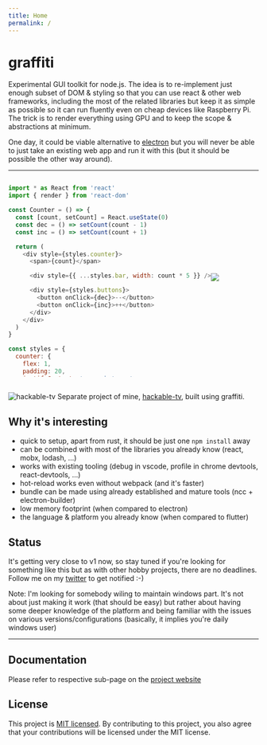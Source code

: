 ```yaml
---
title: Home
permalink: /
---
```


# graffiti
Experimental GUI toolkit for node.js. The idea is to re-implement just enough subset of DOM & styling so that you can use react & other web frameworks, including the most of the related libraries but keep it as simple as possible so it can run fluently even on cheap devices like Raspberry Pi. The trick is to render everything using GPU and to keep the scope & abstractions at minimum.

One day, it could be viable alternative to [electron](https://github.com/electron/electron) but you will never be able to just take an existing web app and run it with this (but it should be possible the other way around).

---

<div style="display: flex; align-items: center">
<div style="max-height: 400px; overflow-y: scroll">

```javascript
import * as React from 'react'
import { render } from 'react-dom'

const Counter = () => {
  const [count, setCount] = React.useState(0)
  const dec = () => setCount(count - 1)
  const inc = () => setCount(count + 1)

  return (
    <div style={styles.counter}>
      <span>{count}</span>

      <div style={{ ...styles.bar, width: count * 5 }} />

      <div style={styles.buttons}>
        <button onClick={dec}>--</button>
        <button onClick={inc}>++</button>
      </div>
    </div>
  )
}

const styles = {
  counter: {
    flex: 1,
    padding: 20,
    justifyContent: 'space-between'
  },

  bar: {
    backgroundColor: '#ff0000',
    height: 20
  },

  buttons: {
    flexDirection: 'row',
    justifyContent: 'space-between'
  }
}

render(<Counter />, document.body)
```

</div>
<img src="./docs/images/counter.gif" />
</div>
<br>

![hackable-tv](https://user-images.githubusercontent.com/3526922/74057963-4ad47f00-49e5-11ea-9e0d-b39c98f5fe1b.gif)
Separate project of mine, [hackable-tv](https://github.com/cztomsik/hackable-tv), built using graffiti.

## Why it's interesting
- quick to setup, apart from rust, it should be just one `npm install` away
- can be combined with most of the libraries you already know (react, mobx, lodash, ...)
- works with existing tooling (debug in vscode, profile in chrome devtools, react-devtools, ...)
- hot-reload works even without webpack (and it's faster)
- bundle can be made using already established and mature tools (ncc + electron-builder)
- low memory footprint (when compared to electron)
- the language & platform you already know (when compared to flutter)

## Status
It's getting very close to v1 now, so stay tuned if you're looking for something like this but as with other hobby projects, there are no deadlines. Follow me on my [twitter](https://twitter.com/cztomsik) to get notified :-)

Note: I'm looking for somebody wiling to maintain windows part. It's not about just making it work (that should be easy) but rather about having some deeper knowledge of the platform and being familiar with the issues on various versions/configurations (basically, it implies you're daily windows user)

---

## Documentation
Please refer to respective sub-page on the
[project website](http://tomsik.cz/graffiti)

## License
This project is [MIT licensed](./LICENSE). By contributing to this project, you also agree that your contributions will be licensed under the MIT license.
